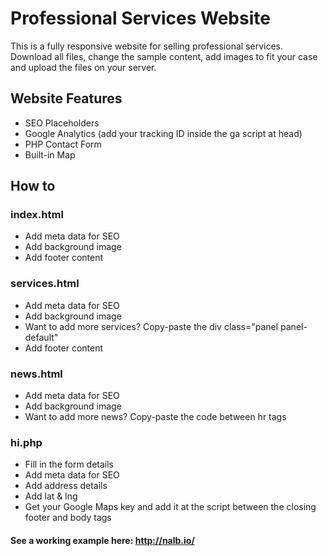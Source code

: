 # Professional Services Website
This is a fully responsive website for selling professional services. 
Download all files, change the sample content, add images to fit your case and upload the files on your server.

## Website Features
- SEO Placeholders
- Google Analytics (add your tracking ID inside the ga script at head)
- PHP Contact Form 
- Built-in Map


## How to

### index.html
- Add meta data for SEO
- Add background image
- Add footer content

### services.html
- Add meta data for SEO
- Add background image
- Want to add more services? Copy-paste the div class="panel panel-default" 
- Add footer content

### news.html
- Add meta data for SEO
- Add background image
- Want to add more news? Copy-paste the code between hr tags

### hi.php
- Fill in the form details
- Add meta data for SEO 
- Add address details
- Add lat & lng
- Get your Google Maps key and add it at the script between the closing footer and body tags

#### See a working example here: http://nalb.io/
